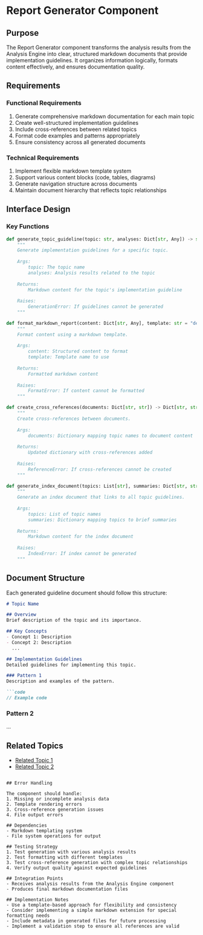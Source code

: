 # Report Generator Component

## Purpose
The Report Generator component transforms the analysis results from the Analysis Engine into clear, structured markdown documents that provide implementation guidelines. It organizes information logically, formats content effectively, and ensures documentation quality.

## Requirements

### Functional Requirements
1. Generate comprehensive markdown documentation for each main topic
2. Create well-structured implementation guidelines
3. Include cross-references between related topics
4. Format code examples and patterns appropriately
5. Ensure consistency across all generated documents

### Technical Requirements
1. Implement flexible markdown template system
2. Support various content blocks (code, tables, diagrams)
3. Generate navigation structure across documents
4. Maintain document hierarchy that reflects topic relationships

## Interface Design

### Key Functions

```python
def generate_topic_guideline(topic: str, analyses: Dict[str, Any]) -> str:
    """
    Generate implementation guidelines for a specific topic.
    
    Args:
        topic: The topic name
        analyses: Analysis results related to the topic
        
    Returns:
        Markdown content for the topic's implementation guideline
        
    Raises:
        GenerationError: If guidelines cannot be generated
    """
```

```python
def format_markdown_report(content: Dict[str, Any], template: str = "default") -> str:
    """
    Format content using a markdown template.
    
    Args:
        content: Structured content to format
        template: Template name to use
        
    Returns:
        Formatted markdown content
        
    Raises:
        FormatError: If content cannot be formatted
    """
```

```python
def create_cross_references(documents: Dict[str, str]) -> Dict[str, str]:
    """
    Create cross-references between documents.
    
    Args:
        documents: Dictionary mapping topic names to document content
        
    Returns:
        Updated dictionary with cross-references added
        
    Raises:
        ReferenceError: If cross-references cannot be created
    """
```

```python
def generate_index_document(topics: List[str], summaries: Dict[str, str]) -> str:
    """
    Generate an index document that links to all topic guidelines.
    
    Args:
        topics: List of topic names
        summaries: Dictionary mapping topics to brief summaries
        
    Returns:
        Markdown content for the index document
        
    Raises:
        IndexError: If index cannot be generated
    """
```

## Document Structure

Each generated guideline document should follow this structure:

```markdown
# Topic Name

## Overview
Brief description of the topic and its importance.

## Key Concepts
- Concept 1: Description
- Concept 2: Description
  ...

## Implementation Guidelines
Detailed guidelines for implementing this topic.

### Pattern 1
Description and examples of the pattern.

```code
// Example code
```

### Pattern 2
...

## Related Topics
- [Related Topic 1](link-to-topic1.md)
- [Related Topic 2](link-to-topic2.md)
```

## Error Handling

The component should handle:
1. Missing or incomplete analysis data
2. Template rendering errors
3. Cross-reference generation issues
4. File output errors

## Dependencies
- Markdown templating system
- File system operations for output

## Testing Strategy
1. Test generation with various analysis results
2. Test formatting with different templates
3. Test cross-reference generation with complex topic relationships
4. Verify output quality against expected guidelines

## Integration Points
- Receives analysis results from the Analysis Engine component
- Produces final markdown documentation files

## Implementation Notes
- Use a template-based approach for flexibility and consistency
- Consider implementing a simple markdown extension for special formatting needs
- Include metadata in generated files for future processing
- Implement a validation step to ensure all references are valid